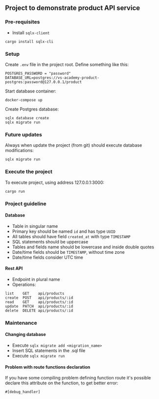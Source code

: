 ## Project to demonstrate product API service

### Pre-requisites

- Install `sqlx-client`

```
cargo install sqlx-cli
```

### Setup

Create `.env` file in the project root. Define something like this:

```
POSTGRES_PASSWORD = "password"
DATABASE_URL=postgres://vs-academy-product-postgres:password@127.0.0.1/product
```

Start database container:

```
docker-compose up
```

Create Postgres database:

```
sqlx database create
sqlx migrate run
```

### Future updates

Always when update the project (from git) should execute database modifications:

```
sqlx migrate run
```

### Execute the project

To execute project, using address 127.0.0.1:3000:

```
cargo run
```

### Project guideline

#### Database

- Table in singular name
- Primary key should be named `id` and has type `UUID`
- All tables should have field `created_at` with type `TIMESTAMP`
- SQL statements should be uppercase
- Tables and fields name should be lowercase and inside double quotes
- Date/time fields should be `TIMESTAMP`, without time zone
- Date/time fields consider UTC time

#### Rest API

- Endpoint in plural name
- Operations:

```
list    GET    api/products
create  POST   api/products/:id
read    GET    api/products/:id
update  PATCH  api/products/:id
delete  DELETE api/products/:id
```

### Maintenance

#### Changing database

- Execute `sqlx migrate add <migration_name>`
- Insert SQL statements in the .sql file
- Execute `sqlx migrate run`

#### Problem with route functions declaration

If you have some compiling problem defining function route it's possible declare this attribute on the function, to get better error:

```
#[debug_handler]
```
